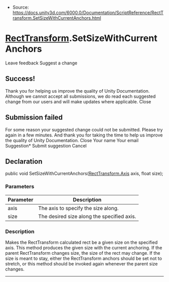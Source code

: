 * Source: https://docs.unity3d.com/6000.0/Documentation/ScriptReference/RectTransform.SetSizeWithCurrentAnchors.html

#  [RectTransform](https://docs.unity3d.com/6000.0/Documentation/ScriptReference/RectTransform.html).SetSizeWithCurrentAnchors
Leave feedback
Suggest a change
## Success!
Thank you for helping us improve the quality of Unity Documentation. Although we cannot accept all submissions, we do read each suggested change from our users and will make updates where applicable.
Close
## Submission failed
For some reason your suggested change could not be submitted. Please <a>try again</a> in a few minutes. And thank you for taking the time to help us improve the quality of Unity Documentation.
Close
Your name Your email Suggestion* Submit suggestion
Cancel
## Declaration
public void SetSizeWithCurrentAnchors([RectTransform.Axis](https://docs.unity3d.com/6000.0/Documentation/ScriptReference/RectTransform.Axis.html) axis, float size); 
### Parameters
Parameter | Description  
---|---  
axis | The axis to specify the size along.  
size | The desired size along the specified axis.  
### Description
Makes the RectTransform calculated rect be a given size on the specified axis.
This method produces the given size with the current anchoring. If the parent RectTransform changes size, the size of the rect may change. If the size is meant to stay, either the RectTransform anchors should be set not to stretch, or this method should be invoked again whenever the parent size changes.
* * *
